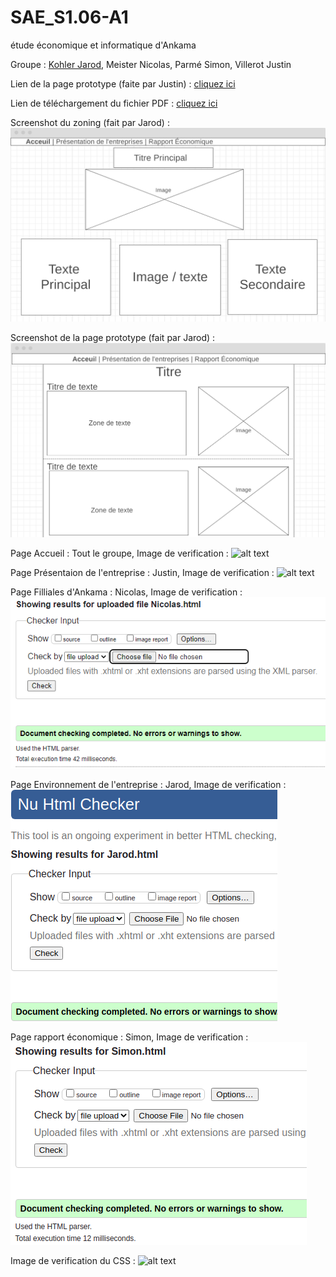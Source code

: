 # SAE_S1.06-A1
 étude économique et informatique d'Ankama

Groupe : [Kohler Jarod](mailto:jarod.kohler@edu.univ-fconte.fr?subject=[SAE_S1.06-A1]), Meister Nicolas, Parmé Simon, Villerot Justin

Lien de la page prototype (faite par Justin) : [cliquez ici](https://villerotjustin.github.io/SAE_S1.06-A1/Exemple.html)

Lien de téléchargement du fichier PDF : [cliquez ici](https://github.com/VillerotJustin/SAE_S1.06-A1/raw/main/Docs/Kohler_SAE106_A1_Ankama.pdf)

Screenshot du zoning (fait par Jarod) : ![alt text](https://github.com/VillerotJustin/SAE_S1.06-A1/blob/main/Docs/Screenshot_Zonning.png)

Screenshot de la page prototype (fait par Jarod) : ![alt text](https://github.com/VillerotJustin/SAE_S1.06-A1/blob/main/Docs/Screenshot_Prototype.png)

Page Accueil : Tout le groupe,   Image de verification : ![alt text](https://github.com/VillerotJustin/SAE_S1.06-A1/blob/main/Docs/v%C3%A9rification_Index.png)

Page Présentaion de l'entreprise : Justin,   Image de verification : ![alt text](https://github.com/VillerotJustin/SAE_S1.06-A1/blob/main/Docs/v%C3%A9rification_Justin.png)

Page Filliales d'Ankama : Nicolas,   Image de verification : ![alt text](https://github.com/VillerotJustin/SAE_S1.06-A1/blob/main/Docs/verification_Nicolas.PNG)

Page Environnement de l'entreprise : Jarod,  Image de verification : ![alt text](https://github.com/VillerotJustin/SAE_S1.06-A1/blob/main/Docs/verification_Jarod.png)

Page rapport économique : Simon,  Image de verification : ![alt text](https://github.com/VillerotJustin/SAE_S1.06-A1/blob/main/Docs/verification_Simon.png)

Image de verification du CSS :
![alt text](https://github.com/VillerotJustin/SAE_S1.06-A1/blob/main/Docs/v%C3%A9rification_css.png)
